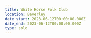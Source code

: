 ```yaml
---
title: White Horse Folk Club
location: Beverley
date_start: 2023-06-12T00:00:00.000Z
date_end: 2023-06-12T00:00:00.000Z
type: solo
---
```


